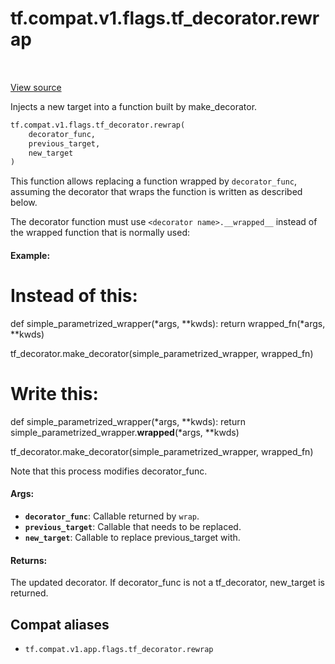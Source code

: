 <div itemscope itemtype="http://developers.google.com/ReferenceObject">
<meta itemprop="name" content="tf.compat.v1.flags.tf_decorator.rewrap" />
<meta itemprop="path" content="Stable" />
</div>

# tf.compat.v1.flags.tf_decorator.rewrap

<!-- Insert buttons and diff -->

<table class="tfo-notebook-buttons tfo-api" align="left">
</table>

<a target="_blank" href="/code/stable/tensorflow/python/util/tf_decorator.py">View source</a>



Injects a new target into a function built by make_decorator.

``` python
tf.compat.v1.flags.tf_decorator.rewrap(
    decorator_func,
    previous_target,
    new_target
)
```



<!-- Placeholder for "Used in" -->

This function allows replacing a function wrapped by `decorator_func`,
assuming the decorator that wraps the function is written as described below.

The decorator function must use `<decorator name>.__wrapped__` instead of the
wrapped function that is normally used:

#### Example:


# Instead of this:
def simple_parametrized_wrapper(*args, **kwds):
  return wrapped_fn(*args, **kwds)

tf_decorator.make_decorator(simple_parametrized_wrapper, wrapped_fn)

# Write this:
def simple_parametrized_wrapper(*args, **kwds):
  return simple_parametrized_wrapper.__wrapped__(*args, **kwds)

tf_decorator.make_decorator(simple_parametrized_wrapper, wrapped_fn)


Note that this process modifies decorator_func.

#### Args:


* <b>`decorator_func`</b>: Callable returned by `wrap`.
* <b>`previous_target`</b>: Callable that needs to be replaced.
* <b>`new_target`</b>: Callable to replace previous_target with.


#### Returns:

The updated decorator. If decorator_func is not a tf_decorator, new_target
is returned.


## Compat aliases

* `tf.compat.v1.app.flags.tf_decorator.rewrap`

